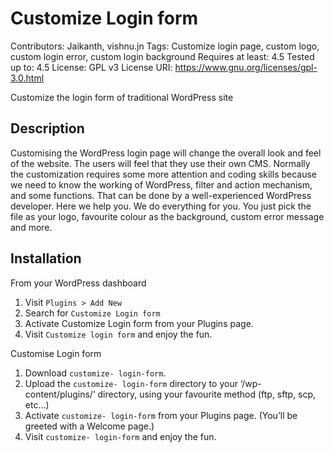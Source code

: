 Customize Login form
====================
Contributors: Jaikanth, vishnu.jn
Tags: Customize login page, custom logo, custom login error, custom login background
Requires at least: 4.5
Tested up to: 4.5
License: GPL v3
License URI: https://www.gnu.org/licenses/gpl-3.0.html

Customize the login form of traditional WordPress  site

Description
-----------
Customising the WordPress login page will change the overall look and feel of the website. The users will feel that they use their own CMS.
Normally the customization requires some more attention and coding skills because we need to know the working of WordPress, filter and action mechanism, and some functions.
That can be done by a well-experienced WordPress developer.
Here we help you. We do everything for you. You just pick the file as your logo, favourite colour as the background, custom error message and more.


Installation
------------
From your WordPress dashboard
1. Visit `Plugins > Add New`
2. Search for `Customize Login form`
3. Activate Customize Login form from your Plugins page.
4. Visit `Customize login form` and enjoy the fun.

Customise Login form
1. Download `customize- login-form`.
2. Upload the `customize- login-form` directory to your ‘/wp-content/plugins/’ directory, using your favourite method (ftp, sftp, scp, etc…)
3. Activate `customize- login-form` from your Plugins page. (You’ll be greeted with a Welcome page.)
4. Visit `customize- login-form` and enjoy the fun.
